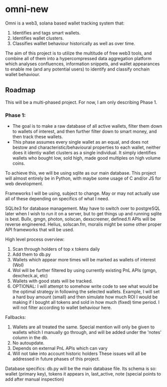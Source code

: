 # omni-new

Omni is a web3, solana based wallet tracking system that:
1. Identifies and tags smart wallets.
2. Identifies wallet clusters.
3. Classifies walllet behaviour historically as well as over time.

The aim of this project is to utilize the multitude of free web3 tools, and combine all of them into a hypercompressed data aggregation platform which analyses confluences, information snippets, and wallet appearances to enable me (and any potential users) to identify and classify onchain wallet behaviour.

## Roadmap

This will be a multi-phased project. For now, I am only describing Phase 1.
### Phase 1:
- The goal is to make a raw database of all active wallets, filter them down to wallets of interest, and then further filter down to smart money, and then track these wallets.
- This phase assumes every single wallet as an equal, and does not bestow and characteristic/behavioural properties to each wallet, neither does it identiy wallet clusters as a single individual. It simply identifies wallets who bought low, sold high, made good multiples on high volume coins.

To achieve this, we will be using sqlite as our main database.
This project will almost entirely be in Python, with maybe some usage of C and/or JS for web development.

Frameworks I will be using, subject to change. May or may not actually use all of these depending on specifics of what I need.

SQLite3 for database management. May have to switch over to postgreSQL later when I wish to run it on a server, but to get things up and running sqlite is best.
Bullx, gmgn, photon, solscan, dexscreener, defined.fi APIs will be reverse engineered.
Helius, solscan.fm, moralis might be some other proper API frameworks that will be used.

High level process overview:
1. Scan through holders of top x tokens daily
2. Add them to db.py
3. Wallets which appear more times will be marked as wallets of interest (WoI)
4. WoI will be further filtered by using currently existing PnL APIs (gmgn, dexcheck.ai, etc)
5. Wallets with good stats will be tracked.
6. OPTIONAL: I will attempt to somehow write code to see what would be the optimal strategy in following the selected wallets. Example, I will set a hard buy amount (small) and then simulate how much ROI I would be making if I bought all tokens and sold in how much (fixed) time period. I will not filter according to wallet behaviour here.

Fallbacks:
1. Wallets are all treated the same. Special mention will only be given to wallets which I manually go through, and will be added under the 'notes' column in the db.
2. No autoupdate.
3. Depends on external PnL APIs which can vary
4. Will not take into account historic holders
These issues will all be addressed in future phases of this project.

Database specifics:
db.py will be the main database file. Its schema is so:
wallet (primary key), tokens it appears in, last_active, note (special points to add after manual inspection)


